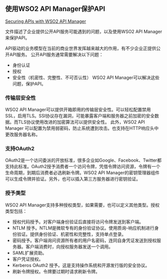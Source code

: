 
## 使用WSO2 API Manager保护API

[Securing APIs with WSO2 API Manager](https://wso2.com/library/articles/2018/07/securing-apis-with-wso2-api-manager/?utm_source=infoq&utm_medium=resources&utm_campaign=ping_wso2_apim_2019)

文件描述了企业提供公开API服务可能遇到的问题，以及使用WSO2 API Manager来保护API。

API驱动的业务模型在当前的商业世界发挥越来越大的作用，有不少企业正提供公开API服务。
公开API服务通常需要解决以下问题：
 * 身份认证
 * 授权
 * 安全性（机密性、完整性、不可否认性）
WSO2 API Manager可以解决这些问题，保护API。 
 
### 传输层安全性 
WSO2 API Manager可以提供开箱即用的传输层安全性。可以轻松配置禁用SSL，启用TLS。SSl协议存在漏洞，可能暴露客户端和服务器之前加密的安全数据。而TLS协议使用改进的加密算法可以提供安全性。
此外，WSO2 API Manager 可以配置为禁用弱密码，防止系统遭到攻击。也支持在HTTP响应头中更改服务器名称。

### 支持OAuth2
OAuth2是一个访问委派的开放标准，很多企业如Google、Facebook、Twitter都支持此标准。OAuth2授予消费者一个访问令牌，凭借令牌访问资源，令牌有一个生命周期，到期后消费者必选刷新令牌。WSO2 API Manager的密钥管理器组件可以生成令牌并验证。另外，也可以插入第三方服务器进行密钥验证。

### 授予类型
WSO2 API Manager支持多种授权类型，如果需要，也可以定义其他类型。授权类型包括：
* 授权代码授予。对客户端身份验证后直接将访问令牌发送到客户端。
* NTLM 授予。NTLM是微软专有的身份验证协议。使用质询-响应机制进行身份验证。提供身份验证、机密性和完整性，支持单点登录。
* 密码授予。客户端询问资源所有者的用户名密码，连同自身凭证发送到授权服务器。客户端消费时，向授权服务器发送一个调用。
* SAML扩展资助。
* 客户凭证授权。
* Kerberos OAuth2 授予。这是支持操作系统和开源发行版的安全协议。
* 刷新令牌授权。令牌要过期时请求刷新令牌。
 